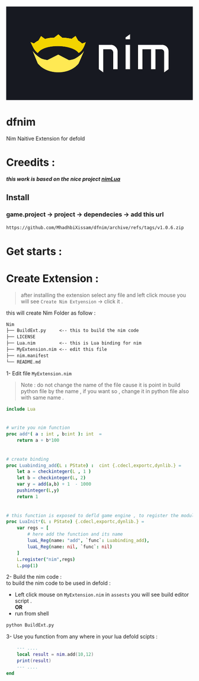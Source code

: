 [![](media/nim_logo_banner.png)](https://github.com/MhadhbiXissam/dfnim)
# dfnim
Nim Naitive Extension for defold

# Creedits : 
***this work is based on the nice project [nimLua](https://github.com/jangko/nimLUA)***
## Install 
### game.project -> project -> dependecies -> add this url 

```txt
https://github.com/MhadhbiXissam/dfnim/archive/refs/tags/v1.0.6.zip
```
# Get starts : 
# Create Extension : 
>   after installing the extension select any file and left click mouse you will see `Create Nim Extyension` -> click it .  

this will create Nim Folder as follow : 
```txt
Nim
├── BuildExt.py     <-- this to build the nim code 
├── LICENSE
├── Lua.nim         <-- this is Lua binding for nim 
├── MyExtension.nim <-- edit this file 
├── nim.manifest
└── README.md
```
1-  Edit file `MyExtension.nim`

>   Note : do not change the name of the file cause it is point in build python file by the name , if you want so , change it in python file also with same name .

```nim
include Lua


# write you nim function 
proc add*( a : int , b:int ): int  = 
    return a + b*100


# create binding 
proc Luabinding_add(L : PState) :  cint {.cdecl,exportc,dynlib.} =
    let a = checkinteger(L , 1 )
    let b = checkinteger(L, 2)
    var y = add(a,b) + 1  - 1000
    pushinteger(L,y)
    return 1 


# this function is exposed to defld game engine , to register the module 
proc LuaInit*(L : PState) {.cdecl,exportc,dynlib.} = 
    var regs = [
        # here add the function and its name 
        luaL_Reg(name: "add", `func`: Luabinding_add),
        luaL_Reg(name: nil, `func`: nil)
    ]
    L.register("nim",regs)
    L.pop(1)
```
2-  Build the nim code :  
to build the nim code to be used in defold  :  
*   Left click mouse on `MyExtension.nim` in `assests` you will see build editor script .  
 **OR** 
*   run from shell  

```bash
python BuildExt.py 
```

3- Use you function from  any where in your lua defold scipts : 
```lua
    --- ....
    local result = nim.add(10,12)
    print(result) 
    --- ....
end
```

